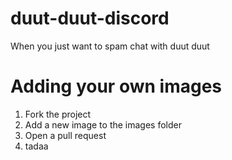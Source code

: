 # duut-duut-discord
When you just want to spam chat with duut duut

# Adding your own images
1. Fork the project
2. Add a new image to the images folder
3. Open a pull request
4. tadaa
